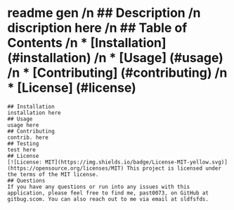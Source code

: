 # readme gen /n ## Description /n discription here /n ## Table of Contents /n * [Installation] (#installation) /n * [Usage] (#usage) /n * [Contributing] (#contributing) /n * [License] (#license)
    
    ## Installation
    installation here
    ## Usage
    usage here
    ## Contributing
    contrib. here
    ## Testing
    test here
    ## License
    [![License: MIT](https://img.shields.io/badge/License-MIT-yellow.svg)](https://opensource.org/licenses/MIT) This project is licensed under the terms of the MIT license.
    ## Questions
    If you have any questions or run into any issues with this application, please feel free to find me, past0073, on GitHub at gitbug.scom. You can also reach out to me via email at sldfsfds.
    